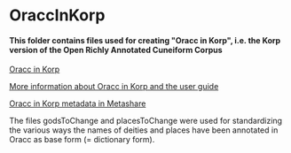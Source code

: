 # OraccInKorp

#### This folder contains files used for creating "Oracc in Korp", i.e. the Korp version of the Open Richly Annotated Cuneiform Corpus

[Oracc in Korp](http://urn.fi/urn:nbn:fi:lb-2019060602 "Oracc in Korp") 

[More information about Oracc in Korp and the user guide](https://www.kielipankki.fi/corpora/oracc/ "Oracc in Kielipankki")

[Oracc in Korp metadata in Metashare](http://urn.fi/urn:nbn:fi:lb-2019060601 "Oracc in Metashare")

The files godsToChange and placesToChange were used for standardizing the various ways the names of deities and places have been annotated in Oracc as base form (= dictionary form).
